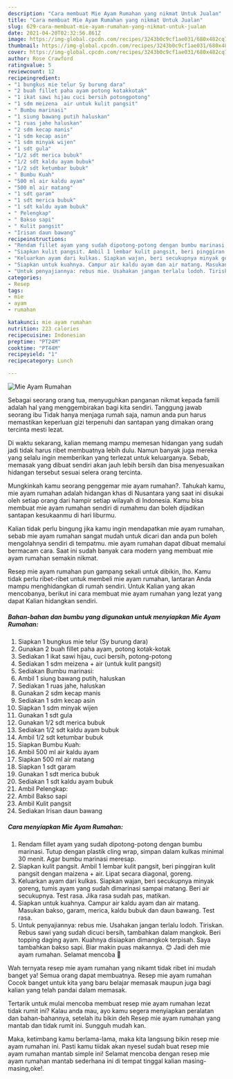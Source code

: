 ```yaml
---
description: "Cara membuat Mie Ayam Rumahan yang nikmat Untuk Jualan"
title: "Cara membuat Mie Ayam Rumahan yang nikmat Untuk Jualan"
slug: 629-cara-membuat-mie-ayam-rumahan-yang-nikmat-untuk-jualan
date: 2021-04-20T02:32:56.861Z
image: https://img-global.cpcdn.com/recipes/3243b0c9cf1ae031/680x482cq70/mie-ayam-rumahan-foto-resep-utama.jpg
thumbnail: https://img-global.cpcdn.com/recipes/3243b0c9cf1ae031/680x482cq70/mie-ayam-rumahan-foto-resep-utama.jpg
cover: https://img-global.cpcdn.com/recipes/3243b0c9cf1ae031/680x482cq70/mie-ayam-rumahan-foto-resep-utama.jpg
author: Rose Crawford
ratingvalue: 5
reviewcount: 12
recipeingredient:
- "1 bungkus mie telur Sy burung dara"
- "2 buah fillet paha ayam potong kotakkotak"
- "1 ikat sawi hijau cuci bersih potongpotong"
- "1 sdm meizena  air untuk kulit pangsit"
- " Bumbu marinasi"
- "1 siung bawang putih haluskan"
- "1 ruas jahe haluskan"
- "2 sdm kecap manis"
- "1 sdm kecap asin"
- "1 sdm minyak wijen"
- "1 sdt gula"
- "1/2 sdt merica bubuk"
- "1/2 sdt kaldu ayam bubuk"
- "1/2 sdt ketumbar bubuk"
- " Bumbu Kuah"
- "500 ml air kaldu ayam"
- "500 ml air matang"
- "1 sdt garam"
- "1 sdt merica bubuk"
- "1 sdt kaldu ayam bubuk"
- " Pelengkap"
- " Bakso sapi"
- " Kulit pangsit"
- "Irisan daun bawang"
recipeinstructions:
- "Rendam fillet ayam yang sudah dipotong-potong dengan bumbu marinasi. Tutup dengan plastik cling wrap, simpan dalam kulkas minimal 30 menit. Agar bumbu marinasi meresap."
- "Siapkan kulit pangsit. Ambil 1 lembar kulit pangsit, beri pinggiran kulit pangsit dengan maizena + air. Lipat secara diagonal, goreng."
- "Keluarkan ayam dari kulkas. Siapkan wajan, beri secukupnya minyak goreng, tumis ayam yang sudah dimarinasi sampai matang. Beri air secukupnya. Test rasa. Jika rasa sudah pas, matikan."
- "Siapkan untuk kuahnya. Campur air kaldu ayam dan air matang. Masukan bakso, garam, merica, kaldu bubuk dan daun bawang. Test rasa."
- "Untuk penyajiannya: rebus mie. Usahakan jangan terlalu lodoh. Tiriskan. Rebus sawi yang sudah dicuci bersih, tambahkan dalam mangkok. Beri topping daging ayam. Kuahnya disiapkan dimangkok terpisah. Saya tambahkan bakso sapi. Biar makin puas makannya. 😊 Jadi deh mie ayam rumahan. Selamat mencoba 🙏"
categories:
- Resep
tags:
- mie
- ayam
- rumahan

katakunci: mie ayam rumahan 
nutrition: 223 calories
recipecuisine: Indonesian
preptime: "PT24M"
cooktime: "PT44M"
recipeyield: "1"
recipecategory: Lunch

---
```



![Mie Ayam Rumahan](https://img-global.cpcdn.com/recipes/3243b0c9cf1ae031/680x482cq70/mie-ayam-rumahan-foto-resep-utama.jpg)

Sebagai seorang orang tua, menyuguhkan panganan nikmat kepada famili adalah hal yang menggembirakan bagi kita sendiri. Tanggung jawab seorang ibu Tidak hanya menjaga rumah saja, namun anda pun harus memastikan keperluan gizi terpenuhi dan santapan yang dimakan orang tercinta mesti lezat.

Di waktu  sekarang, kalian memang mampu memesan hidangan yang sudah jadi tidak harus ribet membuatnya lebih dulu. Namun banyak juga mereka yang selalu ingin memberikan yang terlezat untuk keluarganya. Sebab, memasak yang dibuat sendiri akan jauh lebih bersih dan bisa menyesuaikan hidangan tersebut sesuai selera orang tercinta. 



Mungkinkah kamu seorang penggemar mie ayam rumahan?. Tahukah kamu, mie ayam rumahan adalah hidangan khas di Nusantara yang saat ini disukai oleh setiap orang dari hampir setiap wilayah di Indonesia. Kamu bisa membuat mie ayam rumahan sendiri di rumahmu dan boleh dijadikan santapan kesukaanmu di hari liburmu.

Kalian tidak perlu bingung jika kamu ingin mendapatkan mie ayam rumahan, sebab mie ayam rumahan sangat mudah untuk dicari dan anda pun boleh mengolahnya sendiri di tempatmu. mie ayam rumahan dapat dibuat memalui bermacam cara. Saat ini sudah banyak cara modern yang membuat mie ayam rumahan semakin nikmat.

Resep mie ayam rumahan pun gampang sekali untuk dibikin, lho. Kamu tidak perlu ribet-ribet untuk membeli mie ayam rumahan, lantaran Anda mampu menghidangkan di rumah sendiri. Untuk Kalian yang akan mencobanya, berikut ini cara membuat mie ayam rumahan yang lezat yang dapat Kalian hidangkan sendiri.

<!--inarticleads1-->

##### Bahan-bahan dan bumbu yang digunakan untuk menyiapkan Mie Ayam Rumahan:

1. Siapkan 1 bungkus mie telur (Sy burung dara)
1. Gunakan 2 buah fillet paha ayam, potong kotak-kotak
1. Sediakan 1 ikat sawi hijau, cuci bersih, potong-potong
1. Sediakan 1 sdm meizena + air (untuk kulit pangsit)
1. Sediakan  Bumbu marinasi:
1. Ambil 1 siung bawang putih, haluskan
1. Sediakan 1 ruas jahe, haluskan
1. Gunakan 2 sdm kecap manis
1. Sediakan 1 sdm kecap asin
1. Siapkan 1 sdm minyak wijen
1. Gunakan 1 sdt gula
1. Gunakan 1/2 sdt merica bubuk
1. Sediakan 1/2 sdt kaldu ayam bubuk
1. Ambil 1/2 sdt ketumbar bubuk
1. Siapkan  Bumbu Kuah:
1. Ambil 500 ml air kaldu ayam
1. Siapkan 500 ml air matang
1. Siapkan 1 sdt garam
1. Gunakan 1 sdt merica bubuk
1. Sediakan 1 sdt kaldu ayam bubuk
1. Ambil  Pelengkap:
1. Ambil  Bakso sapi
1. Ambil  Kulit pangsit
1. Sediakan Irisan daun bawang




<!--inarticleads2-->

##### Cara menyiapkan Mie Ayam Rumahan:

1. Rendam fillet ayam yang sudah dipotong-potong dengan bumbu marinasi. Tutup dengan plastik cling wrap, simpan dalam kulkas minimal 30 menit. Agar bumbu marinasi meresap.
1. Siapkan kulit pangsit. Ambil 1 lembar kulit pangsit, beri pinggiran kulit pangsit dengan maizena + air. Lipat secara diagonal, goreng.
1. Keluarkan ayam dari kulkas. Siapkan wajan, beri secukupnya minyak goreng, tumis ayam yang sudah dimarinasi sampai matang. Beri air secukupnya. Test rasa. Jika rasa sudah pas, matikan.
1. Siapkan untuk kuahnya. Campur air kaldu ayam dan air matang. Masukan bakso, garam, merica, kaldu bubuk dan daun bawang. Test rasa.
1. Untuk penyajiannya: rebus mie. Usahakan jangan terlalu lodoh. Tiriskan. Rebus sawi yang sudah dicuci bersih, tambahkan dalam mangkok. Beri topping daging ayam. Kuahnya disiapkan dimangkok terpisah. Saya tambahkan bakso sapi. Biar makin puas makannya. 😊 Jadi deh mie ayam rumahan. Selamat mencoba 🙏




Wah ternyata resep mie ayam rumahan yang nikamt tidak ribet ini mudah banget ya! Semua orang dapat membuatnya. Resep mie ayam rumahan Cocok banget untuk kita yang baru belajar memasak maupun juga bagi kalian yang telah pandai dalam memasak.

Tertarik untuk mulai mencoba membuat resep mie ayam rumahan lezat tidak rumit ini? Kalau anda mau, ayo kamu segera menyiapkan peralatan dan bahan-bahannya, setelah itu bikin deh Resep mie ayam rumahan yang mantab dan tidak rumit ini. Sungguh mudah kan. 

Maka, ketimbang kamu berlama-lama, maka kita langsung bikin resep mie ayam rumahan ini. Pasti kamu tiidak akan nyesel sudah buat resep mie ayam rumahan mantab simple ini! Selamat mencoba dengan resep mie ayam rumahan mantab sederhana ini di tempat tinggal kalian masing-masing,oke!.

